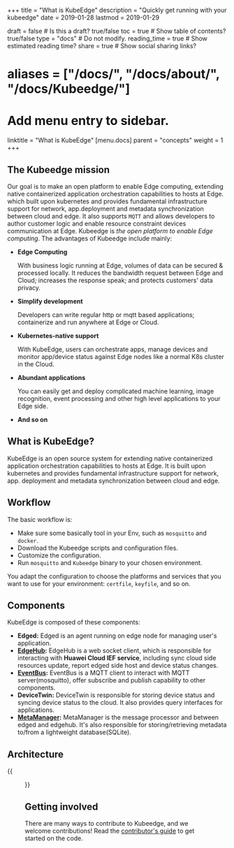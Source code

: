 +++
title = "What is KubeEdge"
description = "Quickly get running with your kubeedge"
date = 2019-01-28
lastmod = 2019-01-29

draft = false  # Is this a draft? true/false
toc = true  # Show table of contents? true/false
type = "docs"  # Do not modify.
reading_time = true  # Show estimated reading time?
share = true  # Show social sharing links?

# aliases = ["/docs/", "/docs/about/", "/docs/Kubeedge/"]
# Add menu entry to sidebar.
linktitle = "What is KubeEdge"
[menu.docs]
  parent = "concepts"
  weight = 1
+++

## The Kubeedge mission

Our goal is to make an open platform to enable Edge computing, extending native containerized application orchestration capabilities to hosts at Edge. which built upon kubernetes and provides fundamental infrastructure support for network, app.deployment and metadata synchronization between cloud and edge. It also supports `MQTT` and allows developers to author customer logic and enable resource constraint devices communication at Edge. Kubeedge is *the open platform to enable Edge computing*. The advantages of Kubeedge include mainly:

* **Edge Computing**

     With business logic running at Edge, volumes of data can be secured & processed locally. It reduces the bandwidth
     request between Edge and Cloud; increases the response speak; and protects customers' data privacy.

* **Simplify development**

     Developers can write regular http or mqtt based applications; containerize and run anywhere at Edge or Cloud.

* **Kubernetes-native support**

     With KubeEdge, users can orchestrate apps, manage devices and monitor app/device status against Edge nodes like
     a normal K8s cluster in the Cloud.

* **Abundant applications**

     You can easily get and deploy complicated machine learning, image recognition, event processing and other high
     level applications to your Edge side.

* **And so on**

## What is KubeEdge?

KubeEdge is an open source system for extending native containerized application
orchestration capabilities to hosts at Edge. It is built upon kubernetes and provides
fundamental infrastructure support for network, app. deployment and metadata
synchronization between cloud and edge.

## Workflow 

The basic workflow is:

* Make sure some basically tool in your Env, such as `mosquitto` and `docker`.
* Download the Kubeedge scripts and configuration files.
* Customize the configuration.
* Run `mosquitto` and `Kubeedge` binary to your chosen environment.

You adapt the configuration to choose the platforms and services that you want
to use for your environment: `certfile`, `keyfile`, and so on.

## Components
KubeEdge is composed of these components:

- **Edged:** Edged is an agent running on edge node for managing user's application.
- **[EdgeHub](/zh/docs/edgehub):** EdgeHub is a web socket client, which is responsible for interacting with **Huawei Cloud IEF service**, including sync cloud side resources update, report edged side host and device status changes.
- **[EventBus](/zh/docs/event-bus):** EventBus is a MQTT client to interact with MQTT server(mosquitto), offer subscribe and publish capability to other components.
- **DeviceTwin:** DeviceTwin is responsible for storing device status and syncing device status to the cloud. It also provides query interfaces for applications.
- **[MetaManager](/zh/docs/meta-manager):** MetaManager is the message processor and between edged and edgehub. It's also responsible for storing/retrieving metadata to/from a lightweight database(SQLite). 

## Architecture

{{<figure library="1" src="kubeedge_arch.png" title="">}}

## Getting involved

There are many ways to contribute to Kubeedge, and we welcome contributions! 
Read the [contributor's guide](/en/docs/contributing) to get started on the 
code.
